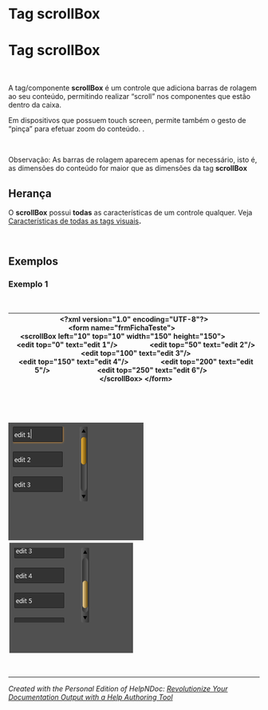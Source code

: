 # Tag scrollBox

# Tag scrollBox

&nbsp;

A tag/componente **scrollBox** é um controle que adiciona barras de rolagem ao seu conteúdo, permitindo realizar “scroll” nos componentes que estão dentro da caixa.&nbsp;

Em dispositivos que possuem touch screen, permite também o gesto de “pinça” para efetuar zoom do conteúdo. .

&nbsp;

Observação: As barras de rolagem aparecem apenas for necessário, isto é, as dimensões do conteúdo for maior que as dimensões da tag **scrollBox**

## Herança

O **scrollBox** possui **todas** as características de um controle qualquer. Veja [Características de todas as tags visuais](<Caracteristicasdetodasastagsvisu.md>)**.**

&nbsp;

## Exemplos

### Exemplo 1

&nbsp;

| **\<?xml** version="1.0" encoding="UTF-8"**?\>** **\<form** name="frmFichaTeste"**\>**                **\<scrollBox** left="10" top="10" width="150" height="150"**\>**                 **\<edit** top="0" text="edit 1"**/\>**                 **\<edit** top="50" text="edit 2"**/\>**                 **\<edit** top="100" text="edit 3"**/\>**                 **\<edit** top="150" text="edit 4"**/\>**                 **\<edit** top="200" text="edit 5"**/\>**                         **\<edit** top="250" text="edit 6"**/\>**                 **\</scrollBox\>** **\</form\>** |
| --- |


&nbsp;

&nbsp;

![Image](<lib/NewItem56.png>)&nbsp; &nbsp; ![Image](<lib/NewItem57.png>)

&nbsp;


***
_Created with the Personal Edition of HelpNDoc: [Revolutionize Your Documentation Output with a Help Authoring Tool](<https://www.helpauthoringsoftware.com>)_
